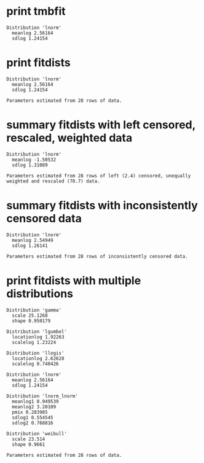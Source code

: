 # print tmbfit

    Distribution 'lnorm'
      meanlog 2.56164
      sdlog 1.24154
    

# print fitdists

    Distribution 'lnorm'
      meanlog 2.56164
      sdlog 1.24154
    
    Parameters estimated from 28 rows of data.

# summary fitdists with left censored, rescaled, weighted data

    Distribution 'lnorm'
      meanlog -1.50532
      sdlog 1.31089
    
    Parameters estimated from 28 rows of left (2.4) censored, unequally weighted and rescaled (70.7) data.

# summary fitdists with inconsistently censored data

    Distribution 'lnorm'
      meanlog 2.54949
      sdlog 1.26141
    
    Parameters estimated from 28 rows of inconsistently censored data.

# print fitdists with multiple distributions

    Distribution 'gamma'
      scale 25.1268
      shape 0.950179
    
    Distribution 'lgumbel'
      locationlog 1.92263
      scalelog 1.23224
    
    Distribution 'llogis'
      locationlog 2.62628
      scalelog 0.740426
    
    Distribution 'lnorm'
      meanlog 2.56164
      sdlog 1.24154
    
    Distribution 'lnorm_lnorm'
      meanlog1 0.949539
      meanlog2 3.20109
      pmix 0.283985
      sdlog1 0.554545
      sdlog2 0.768816
    
    Distribution 'weibull'
      scale 23.514
      shape 0.9661
    
    Parameters estimated from 28 rows of data.

